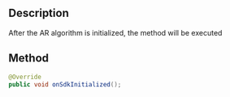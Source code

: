 ## Description

After the AR algorithm is initialized, the method will be executed

## Method

```java
@Override
public void onSdkInitialized();
```
